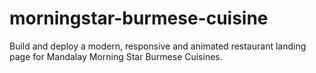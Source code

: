 # morningstar-burmese-cuisine
Build and deploy a modern, responsive and animated restaurant landing page for Mandalay Morning Star Burmese Cuisines.
